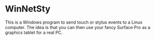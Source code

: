 # WinNetSty

This is a Windows program to send touch or stylus events to a Linux computer. The idea is that you can then use your fancy Surface Pro as a graphics tablet for a real PC.
